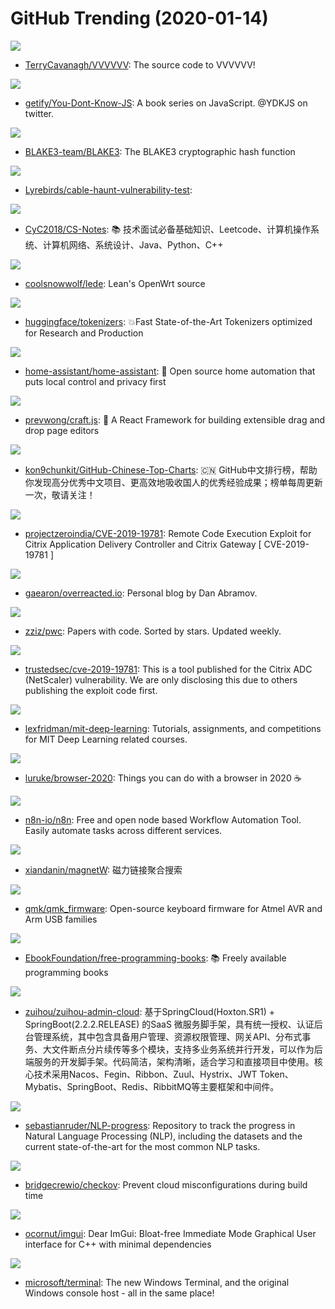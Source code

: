# GitHub Trending (2020-01-14)

![](https://img.shields.io/badge/ActionScript-New%20585-green?style=flat-square&logo=appveyor)
- [TerryCavanagh/VVVVVV](https://github.com/TerryCavanagh/VVVVVV): The source code to VVVVVV!

![](https://img.shields.io/badge/none-New%20281-green?style=flat-square&logo=appveyor)
- [getify/You-Dont-Know-JS](https://github.com/getify/You-Dont-Know-JS): A book series on JavaScript. @YDKJS on twitter.

![](https://img.shields.io/badge/Rust-New%20207-green?style=flat-square&logo=appveyor)
- [BLAKE3-team/BLAKE3](https://github.com/BLAKE3-team/BLAKE3): The BLAKE3 cryptographic hash function

![](https://img.shields.io/badge/Python-New%2054-green?style=flat-square&logo=appveyor)
- [Lyrebirds/cable-haunt-vulnerability-test](https://github.com/Lyrebirds/cable-haunt-vulnerability-test): 

![](https://img.shields.io/badge/Java-New%20230-green?style=flat-square&logo=appveyor)
- [CyC2018/CS-Notes](https://github.com/CyC2018/CS-Notes): 📚 技术面试必备基础知识、Leetcode、计算机操作系统、计算机网络、系统设计、Java、Python、C++

![](https://img.shields.io/badge/C-New%2042-green?style=flat-square&logo=appveyor)
- [coolsnowwolf/lede](https://github.com/coolsnowwolf/lede): Lean's OpenWrt source

![](https://img.shields.io/badge/Rust-New%20423-green?style=flat-square&logo=appveyor)
- [huggingface/tokenizers](https://github.com/huggingface/tokenizers): 💥Fast State-of-the-Art Tokenizers optimized for Research and Production

![](https://img.shields.io/badge/Python-New%2076-green?style=flat-square&logo=appveyor)
- [home-assistant/home-assistant](https://github.com/home-assistant/home-assistant): 🏡 Open source home automation that puts local control and privacy first

![](https://img.shields.io/badge/TypeScript-New%20426-green?style=flat-square&logo=appveyor)
- [prevwong/craft.js](https://github.com/prevwong/craft.js): 🚀 A React Framework for building extensible drag and drop page editors

![](https://img.shields.io/badge/Python-New%20353-green?style=flat-square&logo=appveyor)
- [kon9chunkit/GitHub-Chinese-Top-Charts](https://github.com/kon9chunkit/GitHub-Chinese-Top-Charts): 🇨🇳 GitHub中文排行榜，帮助你发现高分优秀中文项目、更高效地吸收国人的优秀经验成果；榜单每周更新一次，敬请关注！

![](https://img.shields.io/badge/Shell-New%2038-green?style=flat-square&logo=appveyor)
- [projectzeroindia/CVE-2019-19781](https://github.com/projectzeroindia/CVE-2019-19781): Remote Code Execution Exploit for Citrix Application Delivery Controller and Citrix Gateway [ CVE-2019-19781 ]

![](https://img.shields.io/badge/JavaScript-New%2055-green?style=flat-square&logo=appveyor)
- [gaearon/overreacted.io](https://github.com/gaearon/overreacted.io): Personal blog by Dan Abramov.

![](https://img.shields.io/badge/none-New%20137-green?style=flat-square&logo=appveyor)
- [zziz/pwc](https://github.com/zziz/pwc): Papers with code. Sorted by stars. Updated weekly.

![](https://img.shields.io/badge/Python-New%2084-green?style=flat-square&logo=appveyor)
- [trustedsec/cve-2019-19781](https://github.com/trustedsec/cve-2019-19781): This is a tool published for the Citrix ADC (NetScaler) vulnerability. We are only disclosing this due to others publishing the exploit code first.

![](https://img.shields.io/badge/Jupyter%20Notebook-New%2094-green?style=flat-square&logo=appveyor)
- [lexfridman/mit-deep-learning](https://github.com/lexfridman/mit-deep-learning): Tutorials, assignments, and competitions for MIT Deep Learning related courses.

![](https://img.shields.io/badge/none-New%20338-green?style=flat-square&logo=appveyor)
- [luruke/browser-2020](https://github.com/luruke/browser-2020): Things you can do with a browser in 2020 ☕️

![](https://img.shields.io/badge/TypeScript-New%20107-green?style=flat-square&logo=appveyor)
- [n8n-io/n8n](https://github.com/n8n-io/n8n): Free and open node based Workflow Automation Tool. Easily automate tasks across different services.

![](https://img.shields.io/badge/JavaScript-New%20129-green?style=flat-square&logo=appveyor)
- [xiandanin/magnetW](https://github.com/xiandanin/magnetW): 磁力链接聚合搜索

![](https://img.shields.io/badge/C-New%2023-green?style=flat-square&logo=appveyor)
- [qmk/qmk_firmware](https://github.com/qmk/qmk_firmware): Open-source keyboard firmware for Atmel AVR and Arm USB families

![](https://img.shields.io/badge/none-New%20194-green?style=flat-square&logo=appveyor)
- [EbookFoundation/free-programming-books](https://github.com/EbookFoundation/free-programming-books): 📚 Freely available programming books

![](https://img.shields.io/badge/Java-New%2078-green?style=flat-square&logo=appveyor)
- [zuihou/zuihou-admin-cloud](https://github.com/zuihou/zuihou-admin-cloud): 基于SpringCloud(Hoxton.SR1) + SpringBoot(2.2.2.RELEASE) 的SaaS 微服务脚手架，具有统一授权、认证后台管理系统，其中包含具备用户管理、资源权限管理、网关API、分布式事务、大文件断点分片续传等多个模块，支持多业务系统并行开发，可以作为后端服务的开发脚手架。代码简洁，架构清晰，适合学习和直接项目中使用。核心技术采用Nacos、Fegin、Ribbon、Zuul、Hystrix、JWT Token、Mybatis、SpringBoot、Redis、RibbitMQ等主要框架和中间件。

![](https://img.shields.io/badge/Python-New%2077-green?style=flat-square&logo=appveyor)
- [sebastianruder/NLP-progress](https://github.com/sebastianruder/NLP-progress): Repository to track the progress in Natural Language Processing (NLP), including the datasets and the current state-of-the-art for the most common NLP tasks.

![](https://img.shields.io/badge/Python-New%2045-green?style=flat-square&logo=appveyor)
- [bridgecrewio/checkov](https://github.com/bridgecrewio/checkov): Prevent cloud misconfigurations during build time

![](https://img.shields.io/badge/C%2B%2B-New%2044-green?style=flat-square&logo=appveyor)
- [ocornut/imgui](https://github.com/ocornut/imgui): Dear ImGui: Bloat-free Immediate Mode Graphical User interface for C++ with minimal dependencies

![](https://img.shields.io/badge/C%2B%2B-New%20100-green?style=flat-square&logo=appveyor)
- [microsoft/terminal](https://github.com/microsoft/terminal): The new Windows Terminal, and the original Windows console host - all in the same place!

